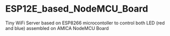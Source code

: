 # ESP12E_based_NodeMCU_Board
Tiny WiFi Server based on ESP8266 microcontoller to control both LED (red and blue) assembled on AMICA NodeMCU Board
